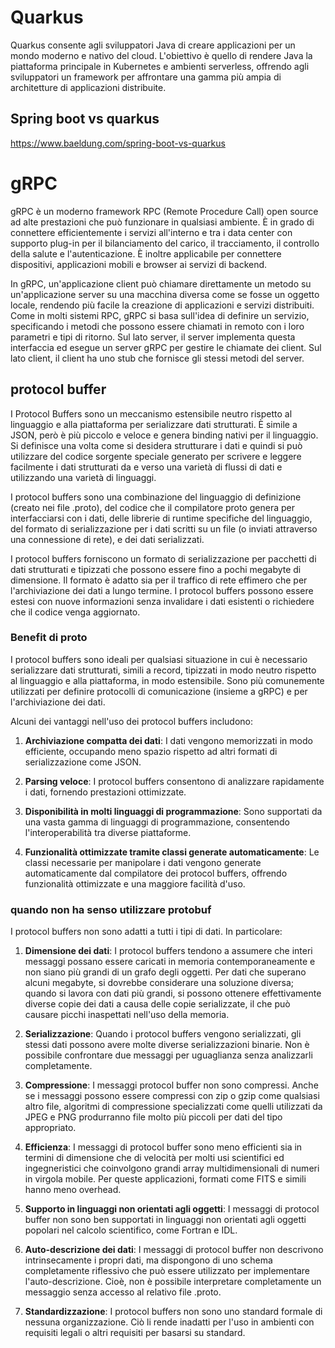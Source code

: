 # Quarkus
Quarkus consente agli sviluppatori Java di creare applicazioni per un mondo moderno e nativo del cloud. L'obiettivo è quello di rendere Java la piattaforma principale in Kubernetes e ambienti serverless, offrendo agli sviluppatori un framework per affrontare una gamma più ampia di architetture di applicazioni distribuite.

## Spring boot vs quarkus
https://www.baeldung.com/spring-boot-vs-quarkus

# gRPC

gRPC è un moderno framework RPC (Remote Procedure Call) open source ad alte prestazioni che può funzionare in qualsiasi ambiente. È in grado di connettere efficientemente i servizi all'interno e tra i data center con supporto plug-in per il bilanciamento del carico, il tracciamento, il controllo della salute e l'autenticazione. È inoltre applicabile per connettere dispositivi, applicazioni mobili e browser ai servizi di backend.

In gRPC, un'applicazione client può chiamare direttamente un metodo su un'applicazione server su una macchina diversa come se fosse un oggetto locale, rendendo più facile la creazione di applicazioni e servizi distribuiti. Come in molti sistemi RPC, gRPC si basa sull'idea di definire un servizio, specificando i metodi che possono essere chiamati in remoto con i loro parametri e tipi di ritorno. Sul lato server, il server implementa questa interfaccia ed esegue un server gRPC per gestire le chiamate dei client. Sul lato client, il client ha uno stub che fornisce gli stessi metodi del server.

## protocol buffer

I Protocol Buffers sono un meccanismo estensibile neutro rispetto al linguaggio e alla piattaforma per serializzare dati strutturati. È simile a JSON, però è più piccolo e veloce e genera binding nativi per il linguaggio. Si definisce una volta come si desidera strutturare i dati e quindi si può utilizzare del codice sorgente speciale generato per scrivere e leggere facilmente i dati strutturati da e verso una varietà di flussi di dati e utilizzando una varietà di linguaggi.

I protocol buffers sono una combinazione del linguaggio di definizione (creato nei file .proto), del codice che il compilatore proto genera per interfacciarsi con i dati, delle librerie di runtime specifiche del linguaggio, del formato di serializzazione per i dati scritti su un file (o inviati attraverso una connessione di rete), e dei dati serializzati.

I protocol buffers forniscono un formato di serializzazione per pacchetti di dati strutturati e tipizzati che possono essere fino a pochi megabyte di dimensione. Il formato è adatto sia per il traffico di rete effimero che per l'archiviazione dei dati a lungo termine. I protocol buffers possono essere estesi con nuove informazioni senza invalidare i dati esistenti o richiedere che il codice venga aggiornato.

### Benefit di proto

I protocol buffers sono ideali per qualsiasi situazione in cui è necessario serializzare dati strutturati, simili a record, tipizzati in modo neutro rispetto al linguaggio e alla piattaforma, in modo estensibile. Sono più comunemente utilizzati per definire protocolli di comunicazione (insieme a gRPC) e per l'archiviazione dei dati.

Alcuni dei vantaggi nell'uso dei protocol buffers includono:

1. **Archiviazione compatta dei dati**: I dati vengono memorizzati in modo efficiente, occupando meno spazio rispetto ad altri formati di serializzazione come JSON.

2. **Parsing veloce**: I protocol buffers consentono di analizzare rapidamente i dati, fornendo prestazioni ottimizzate.

3. **Disponibilità in molti linguaggi di programmazione**: Sono supportati da una vasta gamma di linguaggi di programmazione, consentendo l'interoperabilità tra diverse piattaforme.

4. **Funzionalità ottimizzate tramite classi generate automaticamente**: Le classi necessarie per manipolare i dati vengono generate automaticamente dal compilatore dei protocol buffers, offrendo funzionalità ottimizzate e una maggiore facilità d'uso.

### quando non ha senso utilizzare protobuf
I protocol buffers non sono adatti a tutti i tipi di dati. In particolare:

1. **Dimensione dei dati**: I protocol buffers tendono a assumere che interi messaggi possano essere caricati in memoria contemporaneamente e non siano più grandi di un grafo degli oggetti. Per dati che superano alcuni megabyte, si dovrebbe considerare una soluzione diversa; quando si lavora con dati più grandi, si possono ottenere effettivamente diverse copie dei dati a causa delle copie serializzate, il che può causare picchi inaspettati nell'uso della memoria.

2. **Serializzazione**: Quando i protocol buffers vengono serializzati, gli stessi dati possono avere molte diverse serializzazioni binarie. Non è possibile confrontare due messaggi per uguaglianza senza analizzarli completamente.

3. **Compressione**: I messaggi protocol buffer non sono compressi. Anche se i messaggi possono essere compressi con zip o gzip come qualsiasi altro file, algoritmi di compressione specializzati come quelli utilizzati da JPEG e PNG produrranno file molto più piccoli per dati del tipo appropriato.

4. **Efficienza**: I messaggi di protocol buffer sono meno efficienti sia in termini di dimensione che di velocità per molti usi scientifici ed ingegneristici che coinvolgono grandi array multidimensionali di numeri in virgola mobile. Per queste applicazioni, formati come FITS e simili hanno meno overhead.

5. **Supporto in linguaggi non orientati agli oggetti**: I messaggi di protocol buffer non sono ben supportati in linguaggi non orientati agli oggetti popolari nel calcolo scientifico, come Fortran e IDL.

6. **Auto-descrizione dei dati**: I messaggi di protocol buffer non descrivono intrinsecamente i propri dati, ma dispongono di uno schema completamente riflessivo che può essere utilizzato per implementare l'auto-descrizione. Cioè, non è possibile interpretare completamente un messaggio senza accesso al relativo file .proto.

7. **Standardizzazione**: I protocol buffers non sono uno standard formale di nessuna organizzazione. Ciò li rende inadatti per l'uso in ambienti con requisiti legali o altri requisiti per basarsi su standard.


